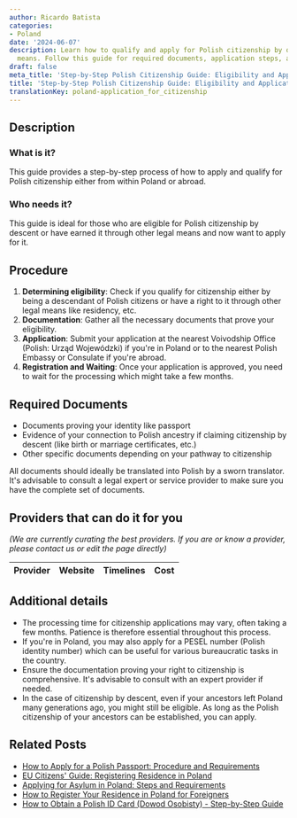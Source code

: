 ```yaml
---
author: Ricardo Batista
categories:
- Poland
date: '2024-06-07'
description: Learn how to qualify and apply for Polish citizenship by descent or legal
  means. Follow this guide for required documents, application steps, and useful tips.
draft: false
meta_title: 'Step-by-Step Polish Citizenship Guide: Eligibility and Application'
title: 'Step-by-Step Polish Citizenship Guide: Eligibility and Application'
translationKey: poland-application_for_citizenship
---
```


## Description
### What is it?
This guide provides a step-by-step process of how to apply and qualify for Polish citizenship either from within Poland or abroad. 

### Who needs it?
This guide is ideal for those who are eligible for Polish citizenship by descent or have earned it through other legal means and now want to apply for it.

## Procedure

1. **Determining eligibility**: Check if you qualify for citizenship either by being a descendant of Polish citizens or have a right to it through other legal means like residency, etc.
2. **Documentation**: Gather all the necessary documents that prove your eligibility.
3. **Application**: Submit your application at the nearest Voivodship Office (Polish: Urząd Wojewódzki) if you're in Poland or to the nearest Polish Embassy or Consulate if you're abroad.
4. **Registration and Waiting**: Once your application is approved, you need to wait for the processing which might take a few months.

## Required Documents

- Documents proving your identity like passport
- Evidence of your connection to Polish ancestry if claiming citizenship by descent (like birth or marriage certificates, etc.)
- Other specific documents depending on your pathway to citizenship

All documents should ideally be translated into Polish by a sworn translator. It's advisable to consult a legal expert or service provider to make sure you have the complete set of documents.

## Providers that can do it for you

_(We are currently curating the best providers. If you are or know a provider, please contact us or edit the page directly)_

| Provider        |     Website     |     Timelines    |       Cost      |
| :-------------: | :-------------: |  :-------------: | :-------------: |

## Additional details

- The processing time for citizenship applications may vary, often taking a few months. Patience is therefore essential throughout this process.
- If you're in Poland, you may also apply for a PESEL number (Polish identity number) which can be useful for various bureaucratic tasks in the country.
- Ensure the documentation proving your right to citizenship is comprehensive. It's advisable to consult with an expert provider if needed.
- In the case of citizenship by descent, even if your ancestors left Poland many generations ago, you might still be eligible. As long as the Polish citizenship of your ancestors can be established, you can apply.
## Related Posts

- [How to Apply for a Polish Passport: Procedure and Requirements](https://tramitit.com/guides/poland/passport/)
- [EU Citizens' Guide: Registering Residence in Poland](https://tramitit.com/guides/poland/registration_of_residence_for_eu_citizens/)
- [Applying for Asylum in Poland: Steps and Requirements](https://tramitit.com/guides/poland/asylum_application/)
- [How to Register Your Residence in Poland for Foreigners](https://tramitit.com/guides/poland/registering_the_residence_of_a_foreigner/)
- [How to Obtain a Polish ID Card (Dowod Osobisty) - Step-by-Step Guide](https://tramitit.com/guides/poland/id_card/)
